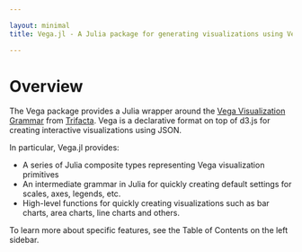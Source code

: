 ```yaml
---

layout: minimal
title: Vega.jl - A Julia package for generating visualizations using Vega

---
```


# Overview

The Vega package provides a Julia wrapper around the [Vega Visualization Grammar](http://trifacta.github.io/vega/) from [Trifacta](http://www.trifacta.com/). Vega is a declarative format on top of d3.js for creating interactive visualizations using JSON.

In particular, Vega.jl provides:

* A series of Julia composite types representing Vega visualization primitives
* An intermediate grammar in Julia for quickly creating default settings for scales, axes, legends, etc.
* High-level functions for quickly creating visualizations such as bar charts, area charts, line charts and others.

To learn more about specific features, see the Table of Contents on the left sidebar.
